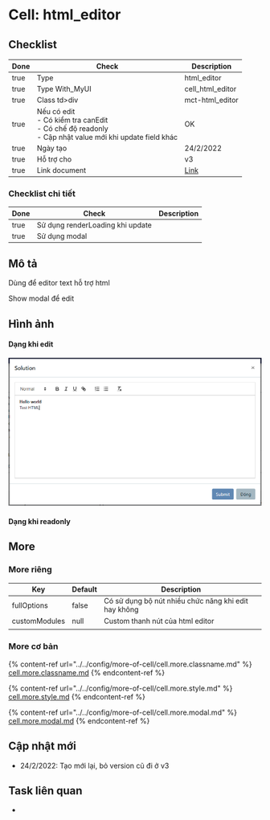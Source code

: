 # Cell: html\_editor

## Checklist

<table><thead><tr><th data-type="checkbox">Done</th><th>Check</th><th>Description</th></tr></thead><tbody><tr><td>true</td><td>Type</td><td>html_editor</td></tr><tr><td>true</td><td>Type With_MyUI</td><td>cell_html_editor</td></tr><tr><td>true</td><td>Class td>div</td><td>mct-html_editor</td></tr><tr><td>true</td><td>Nếu có edit <br>- Có kiểm tra canEdit<br>- Có chế độ readonly<br>- Cập nhật value mới khi update field khác</td><td>OK</td></tr><tr><td>true</td><td>Ngày tạo</td><td>24/2/2022</td></tr><tr><td>true</td><td>Hỗ trợ cho</td><td>v3</td></tr><tr><td>true</td><td>Link document</td><td><a href="https://allianceitsc.gitbook.io/web-admin/components/mytablecell/cell-html_editor">Link</a></td></tr></tbody></table>

### Checklist chi tiết

<table><thead><tr><th data-type="checkbox">Done</th><th>Check</th><th>Description</th></tr></thead><tbody><tr><td>true</td><td>Sử dụng renderLoading khi update</td><td></td></tr><tr><td>true</td><td>Sử dụng modal</td><td></td></tr></tbody></table>

## Mô tả

Dùng để editor text hỗ trợ html

Show modal để edit

## Hình ảnh

#### Dạng khi edit

<img src="../../.gitbook/assets/image (1) (2).png" alt="" data-size="original">

#### Dạng khi readonly

## More

### More riêng

| Key           | Default | Description                                          |
| ------------- | ------- | ---------------------------------------------------- |
| fullOptions   | false   | Có sử dụng bộ nút nhiều chức năng khi edit hay không |
| customModules | null    | Custom thanh nút của html editor                     |
|               |         |                                                      |



### More cơ bản

{% content-ref url="../../config/more-of-cell/cell.more.classname.md" %}
[cell.more.classname.md](../../config/more-of-cell/cell.more.classname.md)
{% endcontent-ref %}

{% content-ref url="../../config/more-of-cell/cell.more.style.md" %}
[cell.more.style.md](../../config/more-of-cell/cell.more.style.md)
{% endcontent-ref %}

{% content-ref url="../../config/more-of-cell/cell.more.modal.md" %}
[cell.more.modal.md](../../config/more-of-cell/cell.more.modal.md)
{% endcontent-ref %}

## Cập nhật mới

* 24/2/2022: Tạo mới lại, bỏ version cũ đi ở v3

## Task liên quan

*
